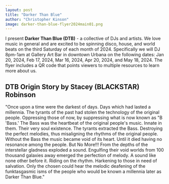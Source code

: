 ```yaml
---
layout: post
title: "Darker Than Blue"
author: "Christopher Kinson"
image: darker-than-blue-flyer2024main01.png
---
```


I present **Darker Than Blue (DTB)** - a collective of DJs and artists. We love music in general and are excited to be spinning disco, house, and world beats on the third Saturday of each month of 2024. Specifically we will DJ 8pm-1am at Gallery Art Bar in downtown Urbana on the following dates: Jan 20, 2024, Feb 17, 2024, Mar 16, 2024, Apr 20, 2024, and May 18, 2024. The flyer includes a QR code that points viewers to multiple resources to learn more about us.

## DTB Origin Story by Stacey (BLACKSTAR) Robinson
"Once upon a time were the darkest of days. Days which had lasted a millennia. The tyrants of the past had stolen the technology of the original people. Oppressing those of now, by suppressing what is now known as "B 'Bass.' The Bass was the heartbeat of the original people's music. Innate in them. Their very soul existence. The tyrants extracted the Bass. Destroying the perfect melodies, thus misaligning the rhythms of the original people. Without the Bass the music became void of its heart. Until it died having no resonance among the people. But No More!!! From the depths of the interstellar gladness exploded a sound. Engulfing their void worlds from 100 thousand galaxies away emerged the perfection of melody. A sound like none other before it. Riding on the rhythm. Harkening to those in need of salvation. Only the chosen could hear the melodic deafening of the funktasgasmic isms of the people who would be known a millennia later as Darker Than Blue." 
